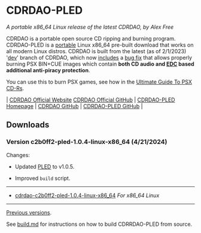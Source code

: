 # CDRDAO-PLED

_A portable x86_64 Linux release of the latest CDRDAO, by Alex Free_

CDRDAO is a portable open source CD ripping and burning program. CDRDAO-PLED is a [portable](https://alex-free.github.io/pled) Linux x86_64 pre-built download that works on all modern Linux distros. CDRDAO is built from the latest (as of 2/1/2023) '[dev](https://github.com/cdrdao/cdrdao/tree/dev)' branch of CDRDAO, which now [includes](https://github.com/cdrdao/cdrdao/blob/0afa49e7c295fcbca2cb1e65d6c590c39927c6e8/ChangeLog#L13) a [bug fix](https://github.com/cdrdao/cdrdao/pull/14) that allows properly burning PSX BIN+CUE images which contain **both CD audio and [EDC](https://alex-free.github.io/tonyhax-international/anti-piracy-bypass.html#games-with-edc-protection) based additional anti-piracy protection**.  

You can use this to burn PSX games, see how in the [Ultimate Guide To PSX CD-Rs](https://alex-free.github.io/psx-cdr/#burning-with-cdrdao).

| [CDRDAO Official Website](https://cdrdao.sourceforge.net/) [CDRDAO Official GitHub](https://github.com/cdrdao/cdrdao) | [CDRDAO-PLED Homepage](https://alex-free.github.io/cdrdao) | [CDRDAO GitHub](https://github.com/cdrdao/cdrdao) | [CDRDAO-PLED GitHub](https://github.com/alex-free/cdrdao-pled) |

## Downloads

### Version c2b0ff2-pled-1.0.4-linux-x86_64 (4/21/2024)

Changes: 

*   Updated [PLED](https://alex-free.github.io/pled) to v1.0.5.

*   Improved `build` script.

----------------------------------

*	[cdrdao-c2b0ff2-pled-1.0.4-linux-x86\_64](https://github.com/alex-free/cdrdao-pled/releases/download/v1.0.4-pled/cdrdao-c2b0ff2-pled-1.0.4-linux-x86_64.zip) _For x86_64 Linux_

----------------------------------

[Previous versions](changelog.md).

See [build.md](build.md) for instructions on how to build CDRRDAO-PLED from source.
